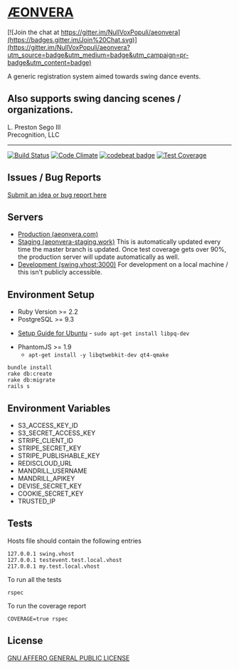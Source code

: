 # [ÆONVERA](https://www.aeonvera.com)

[![Join the chat at https://gitter.im/NullVoxPopuli/aeonvera](https://badges.gitter.im/Join%20Chat.svg)](https://gitter.im/NullVoxPopuli/aeonvera?utm_source=badge&utm_medium=badge&utm_campaign=pr-badge&utm_content=badge)

 A generic registration system aimed towards swing dance events.

 Also supports swing dancing scenes / organizations.
 ------------------------------

 L. Preston Sego III  
 Precognition, LLC

 ------------------------------

[![Build Status](https://travis-ci.org/NullVoxPopuli/aeonvera.svg)](https://travis-ci.org/NullVoxPopuli/aeonvera)
[![Code Climate](https://codeclimate.com/github/NullVoxPopuli/aeonvera/badges/gpa.svg)](https://codeclimate.com/github/NullVoxPopuli/aeonvera)
[![codebeat badge](https://codebeat.co/badges/371b7d4d-64fe-4375-8e0b-4a505ee2b2ea)](https://codebeat.co/projects/github-com-nullvoxpopuli-aeonvera)
[![Test Coverage](https://codeclimate.com/github/NullVoxPopuli/aeonvera/badges/coverage.svg)](https://codeclimate.com/github/NullVoxPopuli/aeonvera/coverage)

## Issues / Bug Reports

 [Submit an idea or bug report here](https://github.com/NullVoxPopuli/aeonvera/issues)

## Servers

  * [Production (aeonvera.com)](https://www.aeonvera.com)
  * [Staging (aeonvera-staging.work)](http://aeonvera-staging.work/)
    This is automatically updated every time the master branch is updated. Once test coverage gets over 90%, the production server will update automatically as well.
  * [Development (swing.vhost:3000)](http://swing.vhost:3000)
    For development on a local machine / this isn't publicly accessible.

## Environment Setup

  * Ruby Version >= 2.2
  * PostgreSQL >= 9.3
   - [Setup Guide for Ubuntu](https://gorails.com/setup/ubuntu/15.04)
    - `sudo apt-get install libpq-dev`
  * PhantomJS >= 1.9
    - `apt-get install -y libqtwebkit-dev qt4-qmake
`

```
bundle install
rake db:create
rake db:migrate
rails s
```

## Environment Variables

  * S3_ACCESS_KEY_ID
  * S3_SECRET_ACCESS_KEY
  * STRIPE_CLIENT_ID
  * STRIPE_SECRET_KEY
  * STRIPE_PUBLISHABLE_KEY
  * REDISCLOUD_URL
  * MANDRILL_USERNAME
  * MANDRILL_APIKEY
  * DEVISE_SECRET_KEY
  * COOKIE_SECRET_KEY
  * TRUSTED_IP

## Tests

 Hosts file should contain the following entries

    127.0.0.1 swing.vhost
    127.0.0.1 testevent.test.local.vhost
    217.0.0.1 my.test.local.vhost

 To run all the tests

    rspec

 To run the coverage report

    COVERAGE=true rspec


## License

[GNU AFFERO GENERAL PUBLIC LICENSE](LICENSE.md)

